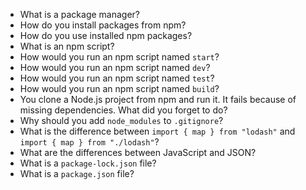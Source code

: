 * What is a package manager?
* How do you install packages from npm?
* How do you use installed npm packages?
* What is an npm script?
* How would you run an npm script named `start`?
* How would you run an npm script named `dev`?
* How would you run an npm script named `test`?
* How would you run an npm script named `build`?
* You clone a Node.js project from npm and run it. It fails because of missing dependencies. What did you forget to do?
* Why should you add `node_modules` to `.gitignore`?
* What is the difference between `import { map } from "lodash"` and `import { map } from "./lodash"`?
* What are the differences between JavaScript and JSON?
* What is a `package-lock.json` file?
* What is a `package.json` file?
